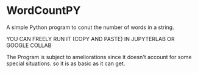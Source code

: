 # WordCountPY
A simple Python program to conut the number of words in a string.

YOU CAN FREELY RUN IT (COPY AND PASTE) IN JUPYTERLAB OR GOOGLE COLLAB

The Program is subject to ameliorations since it doesn't account for some special situations. so it is as basic as it can get.
